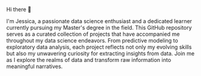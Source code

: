 Hi there 👋

I'm Jessica, a passionate data science enthusiast and a dedicated learner currently pursuing my Master's degree in the field. 
This GitHub repository serves as a curated collection of projects that have accompanied me throughout my data science endeavors. From predictive modeling to 
exploratory data analysis, each project reflects not only my evolving skills but also my unwavering curiosity for extracting insights from data. 
Join me as I explore the realms of data and transform raw information into meaningful narratives.
